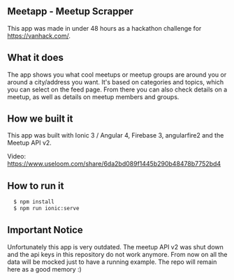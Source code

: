 ## Meetapp - Meetup Scrapper
This app was made in under 48 hours as a hackathon challenge for https://vanhack.com/.

## What it does
The app shows you what cool meetups or meetup groups are around you or around a city/address you want. It's based on categories and topics, which you can select on the feed page. 
From there you can also check details on a meetup, as well as details on meetup members and groups.

## How we built it
This app was built with Ionic 3 / Angular 4, Firebase 3, angularfire2 and the Meetup API v2.

Video: https://www.useloom.com/share/6da2bd089f1445b290b48478b7752bd4

## How to run it
```sh 
  $ npm install
  $ npm run ionic:serve
```

## Important Notice
Unfortunately this app is very outdated. The meetup API v2 was shut down and the api keys in this repository do not work anymore. 
From now on all the data will be mocked just to have a running example. The repo will remain here as a good memory :)
